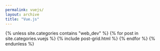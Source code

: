 ```yaml
---
permalink: vuejs/
layout: archive
title: "Vue.js"
---
```

<div class="tiles">
{% unless site.categories contains "web_dev" %}
	{% for post in site.categories.vuejs %}
		{% include post-grid.html %}
	{% endfor %}
{% endunless %}
</div>
